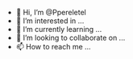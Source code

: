 - 👋 Hi, I’m @Ppereletel
- 👀 I’m interested in ...
- 🌱 I’m currently learning ...
- 💞️ I’m looking to collaborate on ...
- 📫 How to reach me ...

<!---
Ppereletel/Ppereletel is a ✨ special ✨ repository because its `README.md` (this file) appears on your GitHub profile.
You can click the Preview link to take a look at your changes.
--->
